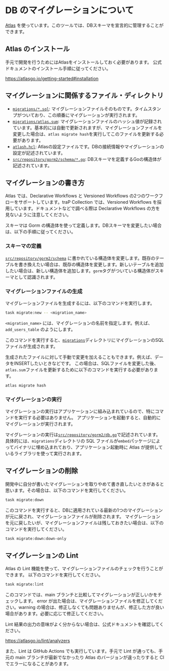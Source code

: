 # DB のマイグレーションについて

[Atlas](https://atlasgo.io/) を使っています。このツールでは、DBスキーマを宣言的に管理することができます。

## Atlas のインストール

手元で開発を行うためにはAtlasをインストールしておく必要があります。
公式ドキュメントのインストール手順に従ってください。

https://atlasgo.io/getting-started#installation

## マイグレーションに関係するファイル・ディレクトリ

- [`migrations/*.sql`](../migrations/): マイグレーションファイルそのものです。タイムスタンプがついており、この順番にマイグレーションが実行されます。
- [`migrations/atlas.sum`](../migrations/atlas.sum): マイグレーションファイルのハッシュ値が記録されています。基本的には自動で更新されますが、マイグレーションファイルを変更した場合は、`atlas migrate hash`を実行してこのファイルを更新する必要があります。
- [`atlash.hcl`](../atlash.hcl): Atlasの設定ファイルです。DBの接続情報やマイグレーションの設定が記述されています。
- [`src/repository/gorm2/schema/*.go`](../src/repository/gorm2/schema/): DBスキーマを定義するGoの構造体が記述されています。

## マイグレーションの書き方

Atlas では、Declarative Workflows と Versioned Workflows の2つのワークフローをサポートしています。traP Collection では、Versioned Workflows を採用しています。ドキュメントなどで調べる際は Declarative Workflows の方を見ないように注意してください。

スキーマは Gorm の構造体を使って定義します。DBスキーマを変更したい場合は、以下の手順に従ってください。

### スキーマの定義

[`src/repository/gorm2/schema`](../src/repository/gorm2/schema/) に書かれている構造体を変更します。既存のテーブルを書き換えたい場合は、既存の構造体を変更します。新しいテーブルを追加したい場合は、新しい構造体を追加します。`gorm`タグがついている構造体がスキーマとして認識されます。

### マイグレーションファイルの生成

マイグレーションファイルを生成するには、以下のコマンドを実行します。

```bash
task migrate:new -- <migration_name>
```

`<migration_name>` には、マイグレーションの名前を指定します。例えば、`add_users_table` のようにします。

このコマンドを実行すると、[`migrations`](../migrations/)ディレクトリにマイグレーションのSQLファイルが生成されます。

生成されたファイルに対して手動で変更を加えることもできます。例えば、データをINSERTしたいときなどです。
この場合は、SQLファイルを変更した後、`atlas.sum`ファイルを更新するために以下のコマンドを実行する必要があります。

```bash
atlas migrate hash
```

### マイグレーションの実行

マイグレーションの実行はアプリケーションに組み込まれているので、特にコマンドを実行する必要はありません。
アプリケーションを起動すると、自動的にマイグレーションが実行されます。

マイグレーションの実行は[`src/repository/gorm2/db.go`](../src/repository/gorm2/db.go)で記述されています。具体的には、`migrations`ディレクトリの SQL ファイルが`embed`パッケージによってバイナリに埋め込まれており、アプリケーション起動時に Atlas が提供しているライブラリを使って実行されます。

## マイグレーションの削除

開発中に自分が書いたマイグレーションを取りやめて書き直したいときがあると思います。その場合は、以下のコマンドを実行してください。

```bash
task migrate:down
```

このコマンドを実行すると、DBに適用されている最新の1つのマイグレーションが元に戻され、マイグレーションファイルが削除されます。
マイグレーションを元に戻したいが、マイグレーションファイルは残しておきたい場合は、以下のコマンドを実行してください。

```bash
task migrate:down:down-only
```

## マイグレーションの Lint

Atlas の Lint 機能を使って、マイグレーションファイルのチェックを行うことができます。
以下のコマンドを実行してください。

```bash
task migrate:lint
```

このコマンドでは、main ブランチと比較してマイグレーションが正しいかをチェックします。
error が出た場合は、マイグレーションファイルを修正してください。warning の場合は、修正しなくても問題ありませんが、修正した方が良い場合があります。必要に応じて修正してください。

Lint 結果の出力の意味がよく分からない場合は、公式ドキュメントを確認してください。

https://atlasgo.io/lint/analyzers

また、Lint は GitHub Actions でも実行しています。手元で Lint が通っても、手元の main ブランチが最新でなかったり Atlas のバージョンが違ったりすると CI でエラーになることがあります。
